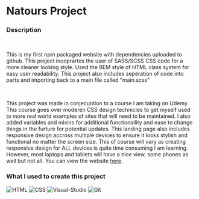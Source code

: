 <h1>Natours Project</h1>
<div>
<h3>Description</h3>
<br>
<p>This is my first npm packaged website with dependencies uploaded to github. This project incoprartes the user of SASS/SCSS CSS code for a more cleaner looking style. Used the BEM style of HTML class system for easy user readability. This project also includes seperation of code into parts and importing back to a main file called "main.scss"</p>
</div>
<br>
<p>This project was made in conjecuntion to a course I am taking on Udemy. This course goes over moderen CSS design technicies to get myself used to more real world examples of sites that will need to be maintained. I also added variables and mixins for additional functionaility and ease to change things in the furture for potential updates. This landing page also includes responsive design accross multiple devices to ensure it looks stylish and functional no matter the screen size. This of course will vary as creating responsive design for ALL devices is quite time consuming I am learning. However, most laptops and tablets will have a nice view, some phones as well but not all. You can view the website <a href="https://moonlightwaltz.github.io/Natours_Project/" target="_blank">here</a>.</p>
<div></div>
<h3>What I used to create this project</h3>
<div></div>

  ![HTML](https://img.shields.io/badge/HTML5-E34F26?style=for-the-badge&logo=html5&logoColor=white)
  ![CSS](https://img.shields.io/badge/CSS3-1572B6?style=for-the-badge&logo=css3&logoColor=white)
  ![Visual-Studio](https://img.shields.io/badge/Visual%20Studio-5C2D91?style=for-the-badge&logo=visual-studio&logoColor=white)
  ![Git](https://img.shields.io/badge/git-F05032?style=for-the-badge&logo=git&logoColor=white)
